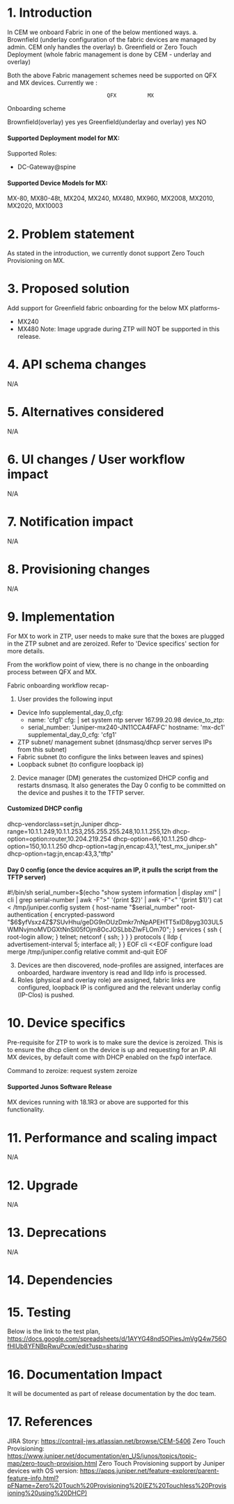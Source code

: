 # 1. Introduction
In CEM we onboard Fabric in one of the below mentioned ways.
a. Brownfield (underlay configuration of the fabric devices are managed by admin. CEM only handles the overlay)
b. Greenfield or Zero Touch Deployment (whole fabric management is done by CEM - underlay and overlay)

Both the above Fabric management schemes need be supported on QFX and MX devices.
Currently we :

                                    QFX          MX
Onboarding scheme

Brownfield(overlay)                 yes          yes
Greenfield(underlay and overlay)    yes          NO

#### Supported Deployment model for MX:
Supported Roles:
- DC-Gateway@spine

#### Supported Device Models for MX:
MX-80, MX80-48t, MX204, MX240, MX480, MX960, MX2008, MX2010, MX2020, MX10003

# 2. Problem statement
As stated in the introduction, we currently donot support Zero Touch Provisioning on MX.

# 3. Proposed solution
Add support for Greenfield fabric onboarding for the below MX platforms-
- MX240
- MX480
Note: Image upgrade during ZTP will NOT be supported in this release.

# 4. API schema changes
N/A
# 5. Alternatives considered
N/A

# 6. UI changes / User workflow impact
N/A

# 7. Notification impact
N/A

# 8. Provisioning changes
N/A

# 9. Implementation
For MX to work in ZTP, user needs to make sure that the boxes are plugged in the ZTP subnet and are zeroized.
Refer to 'Device specifics' section for more details.

From the workflow point of view, there is no change in the onboarding process between QFX and MX.

Fabric onboarding workflow recap-
1. User provides the following input
- Device Info
    supplemental_day_0_cfg:
    - name: 'cfg1'
        cfg: |
        set system ntp server 167.99.20.98
    device_to_ztp:
    - serial_number: 'Juniper-mx240-JN11CCA4FAFC'
      hostname: 'mx-dc1'
      supplemental_day_0_cfg: 'cfg1'
- ZTP subnet/ management subnet (dnsmasq/dhcp server serves IPs from this subnet)
- Fabric subnet (to configure the links between leaves and spines)
- Loopback subnet (to configure loopback ip)

2. Device manager (DM) generates the customized DHCP config and restarts dnsmasq.
It also generates the Day 0 config to be committed on the device and pushes it to the TFTP server.

#### Customized DHCP config
dhcp-vendorclass=set:jn,Juniper
dhcp-range=10.1.1.249,10.1.1.253,255.255.255.248,10.1.1.255,12h
dhcp-option=option:router,10.204.219.254
dhcp-option=66,10.1.1.250
dhcp-option=150,10.1.1.250
dhcp-option=tag:jn,encap:43,1,"test_mx_juniper.sh"
dhcp-option=tag:jn,encap:43,3,"tftp"
#### Day 0 config (once the device acquires an IP, it pulls the script from the TFTP server)
#!/bin/sh
serial_number=$(echo "show system information | display xml" | cli | grep serial-number | awk -F">" '{print $2}' | awk -F"<" '{print $1}')
cat <<EOF > /tmp/juniper.config
system {
    host-name "$serial_number"
    root-authentication {
        encrypted-password "\$6\$yfVsxz4Z\$7SUvHhu/geDG9nOUzDmkr7nNpAPEHTT5xID8pyg303UL5WMNvjmoMVDGXtNnSI05fOjm8OcJOSLbbZlwFLOm70";
    }
    services {
        ssh {
            root-login allow;
        }
        telnet;
        netconf {
            ssh;
        }
    }
}
protocols {
    lldp {
        advertisement-interval 5;
        interface all;
    }
}
EOF
cli <<EOF
configure
load merge /tmp/juniper.config relative
commit and-quit
EOF


3. Devices are then discovered, node-profiles are assigned, interfaces are onboarded, hardware inventory is read and lldp info is processed.
4. Roles (physical and overlay role) are assigned, fabric links are configured, loopback IP is configured and the relevant underlay config (IP-Clos) is pushed.

# 10. Device specifics
Pre-requisite for ZTP to work is to make sure the device is zeroized. This is to ensure the dhcp client on the device is up and requesting for an IP.
All MX devices, by default come with DHCP enabled on the fxp0 interface.

Command to zeroize:
request system zeroize

#### Supported Junos Software Release
MX devices running with 18.1R3 or above are supported for this functionality.

# 11. Performance and scaling impact
N/A

# 12. Upgrade
N/A

# 13. Deprecations
N/A

# 14. Dependencies

# 15. Testing
Below is the link to the test plan,
https://docs.google.com/spreadsheets/d/1AYYG48nd5OPiesJmVgQ4w756OfHlUb8YFNBpRwuPcxw/edit?usp=sharing

# 16. Documentation Impact
It will be documented as part of release documentation by the doc team.

# 17. References
JIRA Story: https://contrail-jws.atlassian.net/browse/CEM-5406
Zero Touch Provisioning: https://www.juniper.net/documentation/en_US/junos/topics/topic-map/zero-touch-provision.html
Zero Touch Provisioning support by Juniper devices with OS version: https://apps.juniper.net/feature-explorer/parent-feature-info.html?pFName=Zero%20Touch%20Provisioning%20(EZ%20Touchless%20Provisioning%20using%20DHCP)
